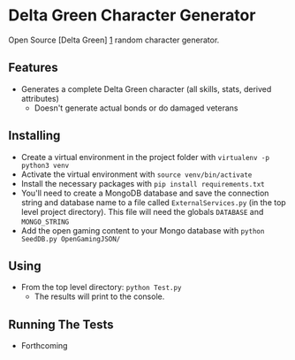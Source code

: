 # Delta Green Character Generator
Open Source [Delta Green] [1] random character generator.

## Features
* Generates a complete Delta Green character (all skills, stats, derived attributes)
    * Doesn't generate actual bonds or do damaged veterans

## Installing
* Create a virtual environment in the project folder with `virtualenv -p python3 venv`
* Activate the virtual environment with `source venv/bin/activate`
* Install the necessary packages with `pip install requirements.txt`
* You'll need to create a MongoDB database and save the connection string and database name to a
file called `ExternalServices.py` (in the top level project directory). This file will need the 
globals `DATABASE` and `MONGO_STRING`
* Add the open gaming content to your Mongo database with `python SeedDB.py OpenGamingJSON/`

## Using
* From the top level directory: `python Test.py`
    * The results will print to the console.

## Running The Tests
* Forthcoming


[1]: http://www.delta-green.com/